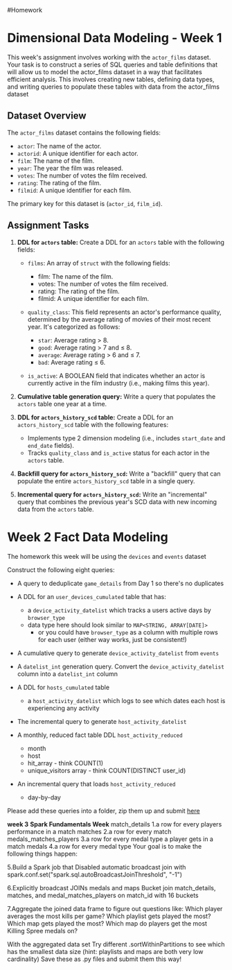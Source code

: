 #Homework
# Dimensional Data Modeling - Week 1

This week's assignment involves working with the `actor_films` dataset. Your task is to construct a series of SQL queries and table definitions that will allow us to model the actor_films dataset in a way that facilitates efficient analysis. This involves creating new tables, defining data types, and writing queries to populate these tables with data from the actor_films dataset

## Dataset Overview
The `actor_films` dataset contains the following fields:

- `actor`: The name of the actor.
- `actorid`: A unique identifier for each actor.
- `film`: The name of the film.
- `year`: The year the film was released.
- `votes`: The number of votes the film received.
- `rating`: The rating of the film.
- `filmid`: A unique identifier for each film.

The primary key for this dataset is (`actor_id`, `film_id`).

## Assignment Tasks

1. **DDL for `actors` table:** Create a DDL for an `actors` table with the following fields:
    - `films`: An array of `struct` with the following fields:
		- film: The name of the film.
		- votes: The number of votes the film received.
		- rating: The rating of the film.
		- filmid: A unique identifier for each film.

    - `quality_class`: This field represents an actor's performance quality, determined by the average rating of movies of their most recent year. It's categorized as follows:
		- `star`: Average rating > 8.
		- `good`: Average rating > 7 and ≤ 8.
		- `average`: Average rating > 6 and ≤ 7.
		- `bad`: Average rating ≤ 6.
    - `is_active`: A BOOLEAN field that indicates whether an actor is currently active in the film industry (i.e., making films this year).
    
2. **Cumulative table generation query:** Write a query that populates the `actors` table one year at a time.
    
3. **DDL for `actors_history_scd` table:** Create a DDL for an `actors_history_scd` table with the following features:
    - Implements type 2 dimension modeling (i.e., includes `start_date` and `end_date` fields).
    - Tracks `quality_class` and `is_active` status for each actor in the `actors` table.
      
4. **Backfill query for `actors_history_scd`:** Write a "backfill" query that can populate the entire `actors_history_scd` table in a single query.
    
5. **Incremental query for `actors_history_scd`:** Write an "incremental" query that combines the previous year's SCD data with new incoming data from the `actors` table.
# Week 2 Fact Data Modeling
The homework this week will be using the `devices` and `events` dataset

Construct the following eight queries:

- A query to deduplicate `game_details` from Day 1 so there's no duplicates

- A DDL for an `user_devices_cumulated` table that has:
  - a `device_activity_datelist` which tracks a users active days by `browser_type`
  - data type here should look similar to `MAP<STRING, ARRAY[DATE]>`
    - or you could have `browser_type` as a column with multiple rows for each user (either way works, just be consistent!)

- A cumulative query to generate `device_activity_datelist` from `events`

- A `datelist_int` generation query. Convert the `device_activity_datelist` column into a `datelist_int` column 

- A DDL for `hosts_cumulated` table 
  - a `host_activity_datelist` which logs to see which dates each host is experiencing any activity
  
- The incremental query to generate `host_activity_datelist`

- A monthly, reduced fact table DDL `host_activity_reduced`
   - month
   - host
   - hit_array - think COUNT(1)
   - unique_visitors array -  think COUNT(DISTINCT user_id)

- An incremental query that loads `host_activity_reduced`
  - day-by-day

Please add these queries into a folder, zip them up and submit [here](https://bootcamp.techcreator.io)

**week 3**
**Spark Fundamentals Week**
match_details
1.a row for every players performance in a match
matches
2.a row for every match
medals_matches_players
3.a row for every medal type a player gets in a match
medals
4.a row for every medal type
Your goal is to make the following things happen:

5.Build a Spark job that
Disabled automatic broadcast join with spark.conf.set("spark.sql.autoBroadcastJoinThreshold", "-1")

6.Explicitly broadcast JOINs medals and maps
Bucket join match_details, matches, and medal_matches_players on match_id with 16 buckets

7.Aggregate the joined data frame to figure out questions like:
	Which player averages the most kills per game?
	Which playlist gets played the most?
	Which map gets played the most?
	Which map do players get the most Killing Spree medals on?

With the aggregated data set
Try different .sortWithinPartitions to see which has the smallest data size (hint: playlists and maps are both very low cardinality)
Save these as .py files and submit them this way!
